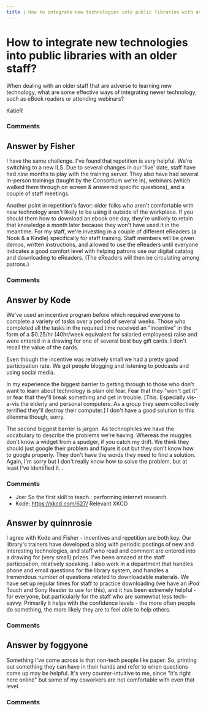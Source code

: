 ```yaml
---
title : How to integrate new technologies into public libraries with an older staff?
---
```

How to integrate new technologies into public libraries with an older staff?
=====================
When dealing with an older staff that are adverse to learning new
technology, what are some effective ways of integrating newer
technology, such as eBook readers or attending webinars?

KatieR

### Comments ###


Answer by Fisher
----------------
I have the same challenge. I've found that repetition is very helpful.
We're switching to a new ILS. Due to several changes in our 'live' date,
staff have had *nine* months to play with the training server. They also
have had several in-person trainings (taught by the Consortium we're
in), webinars (which walked them through on screen & answered specific
questions), and a couple of staff meetings.

Another point in repetition's favor: older folks who aren't comfortable
with new technology aren't likely to be using it outside of the
workplace. If you should them how to download an ebook one day, they're
unlikely to retain that knowledge a month later because they won't have
used it in the meantime. For my staff, we're investing in a couple of
different eReaders (a Nook & a Kindle) specifically for staff training.
Staff members will be given demos, written instructions, and allowed to
use the eReaders until everyone indicates a good comfort level with
helping patrons use our digital catalog and downloading to eReaders.
(The eReaders will then be circulating among patrons.)

### Comments ###

Answer by Kode
----------------
We've used an incentive program before which required everyone to
complete a variety of tasks over a period of several weeks. Those who
completed all the tasks in the required time received an "incentive" in
the form of a \$0.25/hr (40hr/week equivalent for salaried employees)
raise and were entered in a drawing for one of several best buy gift
cards. I don't recall the value of the cards.

Even though the incentive was relatively small we had a pretty good
participation rate. We got people blogging and listening to podcasts and
using social media.

In my experience the biggest barrier to getting through to those who
don't want to learn about technology is plain old fear. Fear that they
"won't get it" or fear that they'll break something and get in trouble.
[This. Especially vis-a-vis the elderly and personal computers. As a
group they seem collectively terrified they'll destroy their computer.]
I don't have a good solution to this dilemma though, sorry.

The second biggest barrier is jargon. As technophiles we have the
vocabulary to describe the problems we're having. Whereas the muggles
don't know a widget from a spudger, if you catch my drift. We think they
should just google their problem and figure it out but they don't know
how to google properly. They don't have the words they need to find a
solution. Again, I'm sorry but I don't really know how to solve the
problem, but at least I've identified it. .

### Comments ###
* Joe: So the first skill to teach : performing internet research.
* Kode: https://xkcd.com/627/ Relevant XKCD

Answer by quinnrosie
----------------
I agree with Kode and Fisher - incentives and repetition are both key.
Our library's trainers have developed a blog with periodic postings of
new and interesting technologies, and staff who read and comment are
entered into a drawing for (very small) prizes. I've been amazed at the
staff participation, relatively speaking. I also work in a department
that handles phone and email questions for the library system, and
handles a tremendous number of questions related to downloadable
materials. We have set up regular times for staff to practice
downloading (we have an iPod Touch and Sony Reader to use for this), and
it has been extremely helpful - for everyone, but particularly for the
staff who are somewhat less tech-savvy. Primarily it helps with the
confidence levels - the more often people do something, the more likely
they are to feel able to help others.

### Comments ###

Answer by foggyone
----------------
Something I've come across is that non-tech people like paper. So,
printing out something they can have in their hands and refer to when
questions come up may be helpful. It's very counter-intuitive to me,
since "it's right here online" but some of my coworkers are not
comfortable with even that level.

### Comments ###

